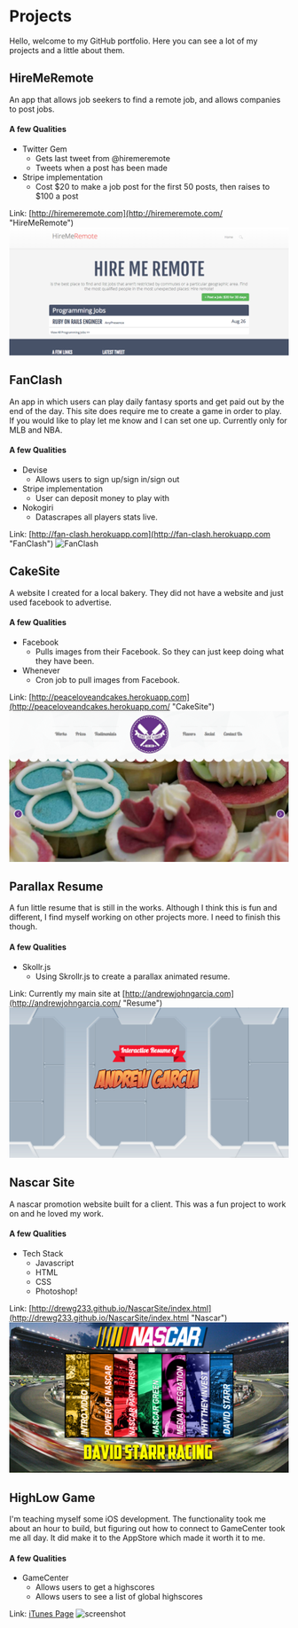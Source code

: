 # Projects

Hello, welcome to my GitHub portfolio. Here you can see a lot of my projects and a little about them.

## HireMeRemote

An app that allows job seekers to find a remote job, and allows companies to post jobs.

#### A few Qualities

* Twitter Gem
	* Gets last tweet from @hiremeremote
	* Tweets when a post has been made
* Stripe implementation
	* Cost $20 to make a job post for the first 50 posts, then raises to $100 a post

Link: [http://hiremeremote.com](http://hiremeremote.com/ "HireMeRemote")
![HireMeRemote](https://raw.githubusercontent.com/drewg233/ListOfProjects/master/images/hiremeremote.png)


## FanClash

An app in which users can play daily fantasy sports and get paid out by the end of the day. This site does require me to create a game in order to play. If you would like to play let me know and I can set one up. Currently only for MLB and NBA.

#### A few Qualities

* Devise
	* Allows users to sign up/sign in/sign out
* Stripe implementation
	* User can deposit money to play with
* Nokogiri
	* Datascrapes all players stats live.

Link: [http://fan-clash.herokuapp.com](http://fan-clash.herokuapp.com "FanClash")
![FanClash](https://raw.githubusercontent.com/drewg233/FanClash/master/app/assets/images/fanclash.png)

## CakeSite

A website I created for a local bakery. They did not have a website and just used facebook to advertise.

#### A few Qualities

* Facebook
	* Pulls images from their Facebook. So they can just keep doing what they have been.
* Whenever
	* Cron job to pull images from Facebook.

Link: [http://peaceloveandcakes.herokuapp.com](http://peaceloveandcakes.herokuapp.com/ "CakeSite")
![Bakery](https://raw.githubusercontent.com/drewg233/CakeSite/master/app/assets/images/peace.png)


## Parallax Resume

A fun little resume that is still in the works. Although I think this is fun and different, I find myself working on other projects more. I need to finish this though.

#### A few Qualities

* Skollr.js
	* Using Skrollr.js to create a parallax animated resume.

Link: Currently my main site at [http://andrewjohngarcia.com](http://andrewjohngarcia.com/ "Resume")
![Resume](https://raw.githubusercontent.com/drewg233/ParallaxResume/gh-pages/images/screenshot.png "Resume")

## Nascar Site

A nascar promotion website built for a client. This was a fun project to work on and he loved my work.

#### A few Qualities

* Tech Stack
	* Javascript
	* HTML
	* CSS
	* Photoshop!

Link: [http://drewg233.github.io/NascarSite/index.html](http://drewg233.github.io/NascarSite/index.html "Nascar")
![Nascar](https://raw.githubusercontent.com/drewg233/NascarSite/gh-pages/images/screenshot.png "Nascar")


## HighLow Game

I'm teaching myself some iOS development. The functionality took me about an hour to build, but figuring out how to connect to GameCenter took me all day. It did make it to the AppStore which made it worth it to me.

#### A few Qualities

* GameCenter
	* Allows users to get a highscores
	* Allows users to see a list of global highscores

Link: [iTunes Page](https://itunes.apple.com/us/app/highlow-numbers/id905157133?mt=8 "HighLow")
![screenshot](https://raw.githubusercontent.com/drewg233/HighLowGame/master/High%20Low/screenshot2.png "screenshot")








